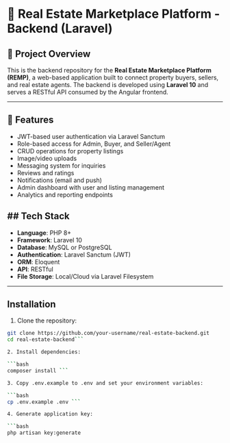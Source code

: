 # 📘 Real Estate Marketplace Platform - Backend (Laravel)

## 📂 Project Overview
This is the backend repository for the **Real Estate Marketplace Platform (REMP)**, a web-based application built to connect property buyers, sellers, and real estate agents. The backend is developed using **Laravel 10** and serves a RESTful API consumed by the Angular frontend.

---

## 🚀 Features
- JWT-based user authentication via Laravel Sanctum
- Role-based access for Admin, Buyer, and Seller/Agent
- CRUD operations for property listings
- Image/video uploads
- Messaging system for inquiries
- Reviews and ratings
- Notifications (email and push)
- Admin dashboard with user and listing management
- Analytics and reporting endpoints



## ## Tech Stack

- **Language**: PHP 8+
- **Framework**: Laravel 10
- **Database**: MySQL or PostgreSQL
- **Authentication**: Laravel Sanctum (JWT)
- **ORM**: Eloquent
- **API**: RESTful
- **File Storage**: Local/Cloud via Laravel Filesystem

---

 
## Installation

1. Clone the repository:

```bash
git clone https://github.com/your-username/real-estate-backend.git
cd real-estate-backend```

2. Install dependencies:

```bash
composer install ```

3. Copy .env.example to .env and set your environment variables:

```bash
cp .env.example .env ```

4. Generate application key:

```bash
php artisan key:generate




